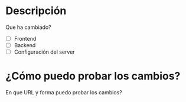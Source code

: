 # Descripción
Que ha cambiado?
- [ ] Frontend
- [ ] Backend
- [ ] Configuración del server

# ¿Cómo puedo probar los cambios?
En que URL y forma puedo probar los cambios?
